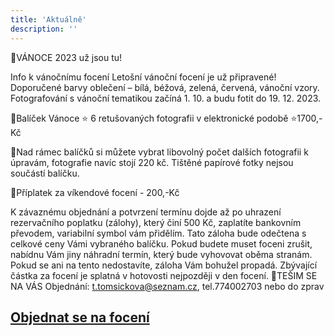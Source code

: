 ```yaml
---
title: 'Aktuálně'
description: ''
---
```


🎄VÁNOCE 2023 už jsou tu!

 Info k vánočnímu focení
Letošní vánoční focení je už připravené! 
Doporučené barvy oblečení – bílá, béžová, zelená, červená, vánoční vzory.
Fotografování s vánoční tematikou začíná 1. 10. a budu fotit do 19. 12. 2023.

  🎄Balíček Vánoce ⭐️ 6 retušovaných fotografii v elektronické podobě ⭐️1700,- Kč
  
  🎄Nad rámec balíčků si můžete vybrat libovolný počet dalších fotografii k úpravám, fotografie navíc stojí 220 kč. Tištěné papírové fotky nejsou součástí balíčku.
  
  🌲Příplatek za víkendové focení - 200,-Kč
  
K závaznému objednání a potvrzení termínu dojde až po uhrazení rezervačního poplatku (zálohy), který činí 500 Kč, zaplatíte bankovním převodem, variabilní symbol vám přidělím. Tato záloha bude odečtena s celkové ceny Vámi vybraného balíčku. Pokud budete muset foceni zrušit, nabídnu Vám jiny náhradní termín, který bude vyhovovat oběma stranám. Pokud se ani na tento nedostavíte, záloha Vám bohužel propadá. Zbývající částka za focení je splatná v hotovosti nejpozději v den focení.
🎄TEŠIM SE NA VÁS
Objednání: t.tomsickova@seznam.cz, tel.774002703 nebo do zprav

## [**Objednat se na focení**](/contact) 

